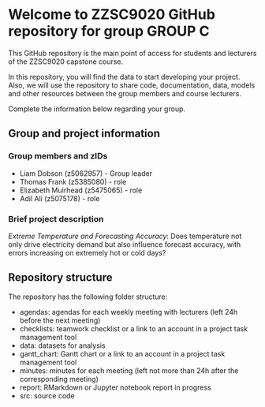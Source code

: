 # Welcome to ZZSC9020 GitHub repository for group GROUP C

This GitHub repository is the main point of access for students and lecturers of the ZZSC9020 capstone course. 

In this repository, you will find the data to start developing your project. Also, we will use the repository to share code, documentation, data, models and other resources between the group members and course lecturers.

Complete the information below regarding your group.

## Group and project information

### Group members and zIDs
- Liam Dobson (z5062957) - Group leader
- Thomas Frank (z5385080) - role
- Elizabeth Muirhead (z5475065) - role
- Adil Ali (z5075178) - role

### Brief project description

*Extreme Temperature and Forecasting Accuracy*: Does temperature not only drive electricity demand but also influence forecast accuracy, with errors increasing on extremely hot or cold days?

## Repository structure

The repository has the following folder structure:

- agendas: agendas for each weekly meeting with lecturers (left 24h before the next meeting)
- checklists: teamwork checklist or a link to an account in a project task management tool
- data: datasets for analysis
- gantt_chart: Gantt chart or a link to an account in a project task management tool
- minutes: minutes for each meeting (left not more than 24h after the corresponding meeting)
- report: RMarkdown or Jupyter notebook report in progress
- src: source code
